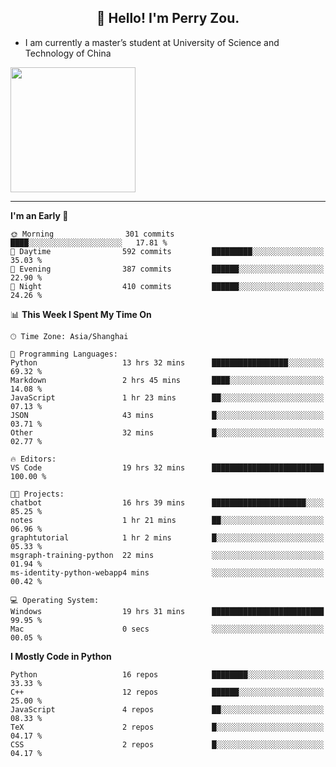 <h2 align="center">👋 Hello! I'm Perry Zou.</h2>

- I am currently a master’s student at University of Science and Technology of China

<img height=200 align="center" src="https://github-readme-stats.vercel.app/api?username=zonepg" />

-------

<!--START_SECTION:waka-->
**I'm an Early 🐤** 

```text
🌞 Morning                301 commits         ████░░░░░░░░░░░░░░░░░░░░░   17.81 % 
🌆 Daytime                592 commits         █████████░░░░░░░░░░░░░░░░   35.03 % 
🌃 Evening                387 commits         ██████░░░░░░░░░░░░░░░░░░░   22.90 % 
🌙 Night                  410 commits         ██████░░░░░░░░░░░░░░░░░░░   24.26 % 
```


📊 **This Week I Spent My Time On** 

```text
🕑︎ Time Zone: Asia/Shanghai

💬 Programming Languages: 
Python                   13 hrs 32 mins      █████████████████░░░░░░░░   69.32 % 
Markdown                 2 hrs 45 mins       ████░░░░░░░░░░░░░░░░░░░░░   14.08 % 
JavaScript               1 hr 23 mins        ██░░░░░░░░░░░░░░░░░░░░░░░   07.13 % 
JSON                     43 mins             █░░░░░░░░░░░░░░░░░░░░░░░░   03.71 % 
Other                    32 mins             █░░░░░░░░░░░░░░░░░░░░░░░░   02.77 % 

🔥 Editors: 
VS Code                  19 hrs 32 mins      █████████████████████████   100.00 % 

🐱‍💻 Projects: 
chatbot                  16 hrs 39 mins      █████████████████████░░░░   85.25 % 
notes                    1 hr 21 mins        ██░░░░░░░░░░░░░░░░░░░░░░░   06.96 % 
graphtutorial            1 hr 2 mins         █░░░░░░░░░░░░░░░░░░░░░░░░   05.33 % 
msgraph-training-python  22 mins             ░░░░░░░░░░░░░░░░░░░░░░░░░   01.94 % 
ms-identity-python-webapp4 mins              ░░░░░░░░░░░░░░░░░░░░░░░░░   00.42 % 

💻 Operating System: 
Windows                  19 hrs 31 mins      █████████████████████████   99.95 % 
Mac                      0 secs              ░░░░░░░░░░░░░░░░░░░░░░░░░   00.05 % 
```

**I Mostly Code in Python** 

```text
Python                   16 repos            ████████░░░░░░░░░░░░░░░░░   33.33 % 
C++                      12 repos            ██████░░░░░░░░░░░░░░░░░░░   25.00 % 
JavaScript               4 repos             ██░░░░░░░░░░░░░░░░░░░░░░░   08.33 % 
TeX                      2 repos             █░░░░░░░░░░░░░░░░░░░░░░░░   04.17 % 
CSS                      2 repos             █░░░░░░░░░░░░░░░░░░░░░░░░   04.17 % 
```




<!--END_SECTION:waka-->

